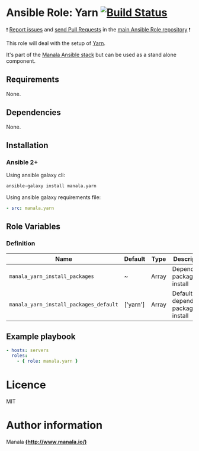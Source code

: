 # Ansible Role: Yarn [![Build Status](https://travis-ci.org/manala/ansible-role-yarn.svg?branch=master)](https://travis-ci.org/manala/ansible-role-yarn)

:exclamation: [Report issues](https://github.com/manala/ansible-roles/issues) and [send Pull Requests](https://github.com/manala/ansible-roles/pulls) in the [main Ansible Role repository](https://github.com/manala/ansible-roles) :exclamation:

This role will deal with the setup of [Yarn](https://yarnpkg.com/).

It's part of the [Manala Ansible stack](http://www.manala.io) but can be used as a stand alone component.

## Requirements

None.

## Dependencies

None.

## Installation

### Ansible 2+

Using ansible galaxy cli:

```bash
ansible-galaxy install manala.yarn
```

Using ansible galaxy requirements file:

```yaml
- src: manala.yarn
```

## Role Variables

### Definition

| Name                                   | Default  | Type  | Description                            |
| -------------------------------------- | -------- | ----- | -------------------------------------- |
| `manala_yarn_install_packages`         | ~        | Array | Dependency packages to install         |
| `manala_yarn_install_packages_default` | ['yarn'] | Array | Default dependency packages to install |

## Example playbook

```yaml
- hosts: servers
  roles:
    - { role: manala.yarn }
```

# Licence

MIT

# Author information

Manala [**(http://www.manala.io/)**](http://www.manala.io)
